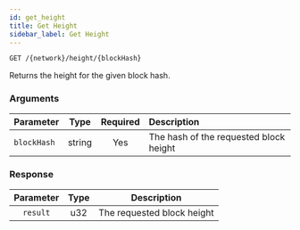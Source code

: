 ```yaml
---
id: get_height
title: Get Height
sidebar_label: Get Height
---
```


```bash title=ENDPOINT
GET /{network}/height/{blockHash}
```

Returns the height for the given block hash.

### Arguments

| Parameter   |     Type      | Required | Description                            |
|:------------|:-------------:|:--------:|:---------------------------------------|
| `blockHash` | string |   Yes    | The hash of the requested block height |


### Response

| Parameter | Type |        Description         |
|:---------:|:----:|:--------------------------:|
| `result`  | u32  | The requested block height |

